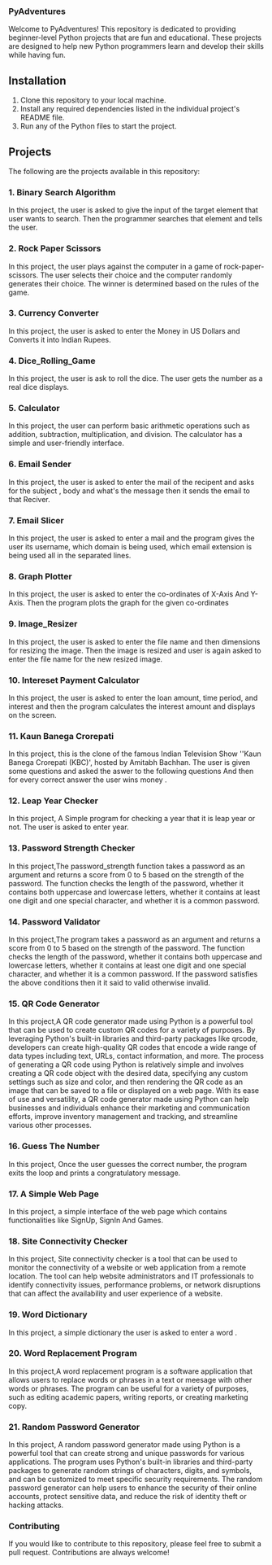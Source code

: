 ### PyAdventures

Welcome to PyAdventures! This repository is dedicated to providing beginner-level Python projects that are fun and educational. These projects are designed to help new Python programmers learn and develop their skills while having fun.

## Installation

1. Clone this repository to your local machine.
2. Install any required dependencies listed in the individual project's README file.
3. Run any of the Python files to start the project.

## Projects

The following are the projects available in this repository:

### 1. Binary Search Algorithm

In this project, the user is asked to give the input of the target element that user wants to search. Then the programmer searches that element and tells the user.

### 2. Rock Paper Scissors

In this project, the user plays against the computer in a game of rock-paper-scissors. The user selects their choice and the computer randomly generates their choice. The winner is determined based on the rules of the game.

### 3. Currency Converter

In this project, the user is asked to enter the Money in US Dollars and Converts it into Indian Rupees.

### 4. Dice_Rolling_Game

In this project, the user is ask to roll the dice. The user gets the number as a real dice displays.

### 5. Calculator

In this project, the user can perform basic arithmetic operations such as addition, subtraction, multiplication, and division. The calculator has a simple and user-friendly interface.

### 6. Email Sender

In this project,  the user is asked to enter the mail of the recipent and asks for the subject , body and what's the message then it sends the email to that Reciver.

### 7. Email Slicer

In this project, the user is asked to enter a mail and the program gives the user its username, which domain is being used, which email extension is being used all in the separated lines.

### 8. Graph Plotter

In this project, the user is asked to enter the co-ordinates of X-Axis And Y-Axis. Then the program plots the graph for the given co-ordinates

### 9. Image_Resizer

In this project, the user is asked to enter the file name and then dimensions for resizing the image. Then the image is resized and user is again asked to enter the file name for the new resized image.

### 10. Intereset Payment Calculator

In this project, the user is asked to enter the loan amount, time period, and interest and then the program calculates the interest amount and displays on the screen.

### 11. Kaun Banega Crorepati

In this project, this is the clone of the famous Indian Television Show ''Kaun Banega Crorepati (KBC)', hosted by Amitabh Bachhan. The user is given some questions and asked the aswer to the following questions And then for every correct answer the user wins money .

### 12. Leap Year Checker

In this project, A Simple program for checking a year that it is leap year or not. The user is asked to enter year.

### 13. Password Strength Checker

In this project,The password_strength function takes a password as an argument and returns a score from 0 to 5 based on the strength of the password. The function checks the length of the password, whether it contains both uppercase and lowercase letters, whether it contains at least one digit and one special character, and whether it is a common password.

### 14. Password Validator

In this project,The program takes a password as an argument and returns a score from 0 to 5 based on the strength of the password. The function checks the length of the password, whether it contains both uppercase and lowercase letters, whether it contains at least one digit and one special character, and whether it is a common password. If the password satisfies the above conditions then it it said to valid otherwise invalid.

### 15. QR Code Generator

In this project,A QR code generator made using Python is a powerful tool that can be used to create custom QR codes for a variety of purposes. By leveraging Python's built-in libraries and third-party packages like qrcode, developers can create high-quality QR codes that encode a wide range of data types including text, URLs, contact information, and more. The process of generating a QR code using Python is relatively simple and involves creating a QR code object with the desired data, specifying any custom settings such as size and color, and then rendering the QR code as an image that can be saved to a file or displayed on a web page. With its ease of use and versatility, a QR code generator made using Python can help businesses and individuals enhance their marketing and communication efforts, improve inventory management and tracking, and streamline various other processes.

### 16. Guess The Number

In this project, Once the user guesses the correct number, the program exits the loop and prints a congratulatory message.

### 17. A Simple Web Page

In this project, a simple interface of the web page which contains functionalities like SignUp, SignIn And Games.

### 18. Site Connectivity Checker

In this project, Site connectivity checker is a tool that can be used to monitor the connectivity of a website or web application from a remote location. The tool can help website administrators and IT professionals to identify connectivity issues, performance problems, or network disruptions that can affect the availability and user experience of a website.

### 19. Word Dictionary

In this project, a simple dictionary the user is asked to enter a word .

### 20. Word Replacement Program

In this project,A word replacement program is a software application that allows users to replace words or phrases in a text or meesage with other words or phrases. The program can be useful for a variety of purposes, such as editing academic papers, writing reports, or creating marketing copy.

### 21. Random Password Generator

In this project, A random password generator made using Python is a powerful tool that can create strong and unique passwords for various applications. The program uses Python's built-in libraries and third-party packages to generate random strings of characters, digits, and symbols, and can be customized to meet specific security requirements. The random password generator can help users to enhance the security of their online accounts, protect sensitive data, and reduce the risk of identity theft or hacking attacks.

### Contributing

If you would like to contribute to this repository, please feel free to submit a pull request. Contributions are always welcome!
